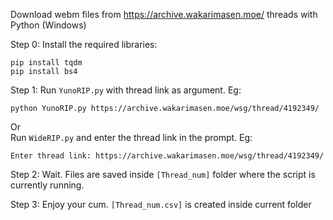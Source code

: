 Download webm files from https://archive.wakarimasen.moe/ threads with Python (Windows)

Step 0: Install the required libraries:
```
pip install tqdm
pip install bs4
```

Step 1: Run `YunoRIP.py` with thread link as argument. Eg:
```
python YunoRIP.py https://archive.wakarimasen.moe/wsg/thread/4192349/
```

Or \
        Run `WideRIP.py` and enter the thread link in the prompt. Eg:
```
Enter thread link: https://archive.wakarimasen.moe/wsg/thread/4192349/
```

Step 2: Wait. Files are saved inside `[Thread_num]` folder where the script is currently running.

Step 3: Enjoy your cum. `[Thread_num.csv]` is created inside current folder
